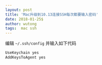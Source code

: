 ```yaml
---
layout: post
title: 'Mac升级到10.13连接SSH每次都要输入密码'
date: 2018-01-25$
author: wutong
tags:  mac ssh
---
```


编辑 `~/.ssh/config` 并输入如下代码

```bash
UseKeychain yes 
AddKeysToAgent yes 
```